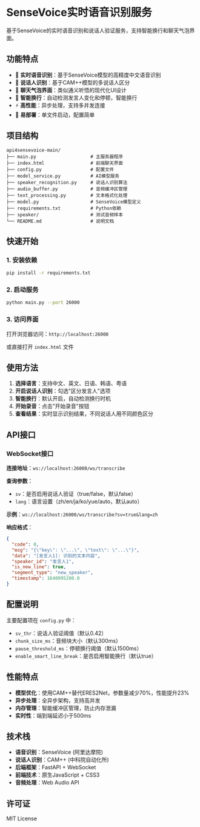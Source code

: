 # SenseVoice实时语音识别服务

基于SenseVoice的实时语音识别和说话人验证服务，支持智能换行和聊天气泡界面。

## 功能特点

- 🎤 **实时语音识别**：基于SenseVoice模型的高精度中文语音识别
- 👥 **说话人识别**：基于CAM++模型的多说话人区分
- 💬 **聊天气泡界面**：类似通义听悟的现代化UI设计
- 🧠 **智能换行**：自动检测发言人变化和停顿，智能换行
- ⚡ **高性能**：异步处理，支持多并发连接
- 🔧 **易部署**：单文件启动，配置简单

## 项目结构

```
api4sensevoice-main/
├── main.py                    # 主服务器程序
├── index.html                 # 前端聊天界面
├── config.py                  # 配置文件
├── model_service.py           # AI模型服务
├── speaker_recognition.py     # 说话人识别算法
├── audio_buffer.py            # 音频缓冲区管理
├── text_processing.py         # 文本格式化处理
├── model.py                   # SenseVoice模型定义
├── requirements.txt           # Python依赖
├── speaker/                   # 测试音频样本
└── README.md                  # 说明文档
```

## 快速开始

### 1. 安装依赖

```bash
pip install -r requirements.txt
```

### 2. 启动服务

```bash
python main.py --port 26000
```

### 3. 访问界面

打开浏览器访问：`http://localhost:26000`

或直接打开 `index.html` 文件

## 使用方法

1. **选择语言**：支持中文、英文、日语、韩语、粤语
2. **开启说话人识别**：勾选"区分发言人"选项
3. **智能换行**：默认开启，自动检测换行时机
4. **开始录音**：点击"开始录音"按钮
5. **查看结果**：实时显示识别结果，不同说话人用不同颜色区分

## API接口

### WebSocket接口

**连接地址**：`ws://localhost:26000/ws/transcribe`

**查询参数**：
- `sv`：是否启用说话人验证（true/false，默认false）
- `lang`：语言设置（zh/en/ja/ko/yue/auto，默认auto）

**示例**：`ws://localhost:26000/ws/transcribe?sv=true&lang=zh`

**响应格式**：
```json
{
  "code": 0,
  "msg": "{\"key\": \"...\", \"text\": \"...\"}",
  "data": "[发言人1]: 识别的文本内容",
  "speaker_id": "发言人1",
  "is_new_line": true,
  "segment_type": "new_speaker",
  "timestamp": 1640995200.0
}
```

## 配置说明

主要配置项在 `config.py` 中：

- `sv_thr`：说话人验证阈值（默认0.42）
- `chunk_size_ms`：音频块大小（默认300ms）
- `pause_threshold_ms`：停顿换行阈值（默认1500ms）
- `enable_smart_line_break`：是否启用智能换行（默认true）

## 性能特点

- **模型优化**：使用CAM++替代ERES2Net，参数量减少70%，性能提升23%
- **异步处理**：全异步架构，支持高并发
- **内存管理**：智能缓冲区管理，防止内存泄漏
- **实时性**：端到端延迟小于500ms

## 技术栈

- **语音识别**：SenseVoice (阿里达摩院)
- **说话人识别**：CAM++ (中科院自动化所)
- **后端框架**：FastAPI + WebSocket
- **前端技术**：原生JavaScript + CSS3
- **音频处理**：Web Audio API

## 许可证

MIT License
